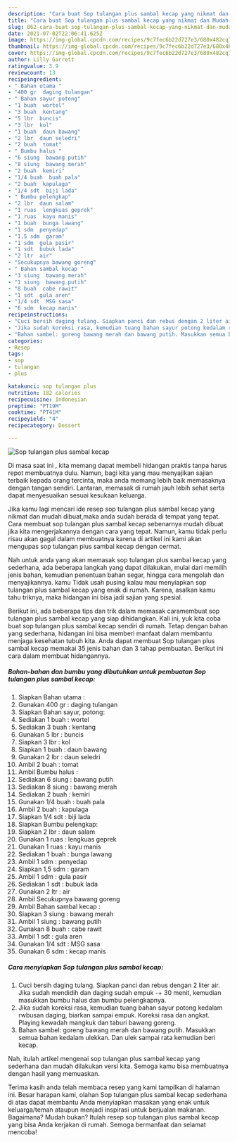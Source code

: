 ```yaml
---
description: "Cara buat Sop tulangan plus sambal kecap yang nikmat dan Mudah Dibuat"
title: "Cara buat Sop tulangan plus sambal kecap yang nikmat dan Mudah Dibuat"
slug: 862-cara-buat-sop-tulangan-plus-sambal-kecap-yang-nikmat-dan-mudah-dibuat
date: 2021-07-02T22:06:41.625Z
image: https://img-global.cpcdn.com/recipes/9c7fec6b22d727e3/680x482cq70/sop-tulangan-plus-sambal-kecap-foto-resep-utama.jpg
thumbnail: https://img-global.cpcdn.com/recipes/9c7fec6b22d727e3/680x482cq70/sop-tulangan-plus-sambal-kecap-foto-resep-utama.jpg
cover: https://img-global.cpcdn.com/recipes/9c7fec6b22d727e3/680x482cq70/sop-tulangan-plus-sambal-kecap-foto-resep-utama.jpg
author: Lilly Garrett
ratingvalue: 3.9
reviewcount: 13
recipeingredient:
- " Bahan utama "
- "400 gr  daging tulangan"
- " Bahan sayur potong"
- "1 buah  wortel"
- "3 buah  kentang"
- "5 lbr  buncis"
- "3 lbr  kol"
- "1 buah  daun bawang"
- "2 lbr  daun seledri"
- "2 buah  tomat"
- " Bumbu halus "
- "6 siung  bawang putih"
- "8 siung  bawang merah"
- "2 buah  kemiri"
- "1/4 buah  buah pala"
- "2 buah  kapulaga"
- "1/4 sdt  biji lada"
- " Bumbu pelengkap"
- "2 lbr  daun salam"
- "1 ruas  lengkuas geprek"
- "1 ruas  kayu manis"
- "1 buah  bunga lawang"
- "1 sdm  penyedap"
- "1,5 sdm  garam"
- "1 sdm  gula pasir"
- "1 sdt  bubuk lada"
- "2 ltr  air"
- "Secukupnya bawang goreng"
- " Bahan sambal kecap "
- "3 siung  bawang merah"
- "1 siung  bawang putih"
- "8 buah  cabe rawit"
- "1 sdt  gula aren"
- "1/4 sdt  MSG sasa"
- "6 sdm  kecap manis"
recipeinstructions:
- "Cuci bersih daging tulang. Siapkan panci dan rebus dengan 2 liter air. Jika sudah mendidih dan daging sudah empuk -+ 30 menit, kemudian masukkan bumbu halus dan bumbu pelengkapnya."
- "Jika sudah koreksi rasa, kemudian tuang bahan sayur potong kedalam rwbusan daging, biarkan sampai empuk. Koreksi rasa dan angkat. Playing kewadah mangkuk dan taburi bawang goreng."
- "Bahan sambel: goreng bawang merah dan bawang putih. Masukkan semua bahan kedalam ulekkan. Dan ulek sampai rata kemudian beri kecap."
categories:
- Resep
tags:
- sop
- tulangan
- plus

katakunci: sop tulangan plus 
nutrition: 182 calories
recipecuisine: Indonesian
preptime: "PT19M"
cooktime: "PT41M"
recipeyield: "4"
recipecategory: Dessert

---
```



![Sop tulangan plus sambal kecap](https://img-global.cpcdn.com/recipes/9c7fec6b22d727e3/680x482cq70/sop-tulangan-plus-sambal-kecap-foto-resep-utama.jpg)

Di masa  saat ini , kita memang dapat membeli hidangan praktis tanpa harus repot membuatnya dulu. Namun, bagi kita yang mau menyajikan sajian terbaik kepada orang tercinta, maka anda memang lebih baik memasaknya dengan tangan sendiri. Lantaran, memasak di rumah jauh lebih sehat serta dapat menyesuaikan sesuai kesukaan keluarga.

Jika kamu lagi mencari ide resep sop tulangan plus sambal kecap yang nikmat dan mudah dibuat,maka anda sudah berada di tempat yang tepat. Cara membuat sop tulangan plus sambal kecap  sebenarnya mudah dibuat jika kita mengerjakannya dengan cara yang tepat. Namun, kamu tidak perlu risau akan gagal dalam membuatnya 
karena di artikel ini kami akan mengupas sop tulangan plus sambal kecap dengan cermat.  



Nah untuk anda yang akan memasak sop tulangan plus sambal kecap yang sederhana, ada beberapa langkah yang dapat dilakukan, mulai dari memilih jenis bahan, kemudian penentuan bahan segar, hingga cara mengolah dan menyajikannya. kamu Tidak usah pusing kalau mau menyiapkan sop tulangan plus sambal kecap yang enak di rumah. Karena, asalkan kamu  tahu triknya, maka hidangan ini bisa jadi sajian yang spesial.

Berikut ini, ada beberapa tips dan trik dalam memasak caramembuat sop tulangan plus sambal kecap yang siap dihidangkan. Kali ini, yuk kita coba buat sop tulangan plus sambal kecap sendiri di rumah. Tetap dengan bahan yang sederhana, hidangan ini bisa memberi manfaat dalam membantu menjaga kesehatan tubuh kita. Anda dapat membuat Sop tulangan plus sambal kecap memakai 35 jenis bahan dan 3 tahap pembuatan. Berikut ini cara dalam membuat hidangannya.

<!--inarticleads1-->

##### Bahan-bahan dan bumbu yang dibutuhkan untuk pembuatan Sop tulangan plus sambal kecap:

1. Siapkan  Bahan utama :
1. Gunakan 400 gr : daging tulangan
1. Siapkan  Bahan sayur, potong:
1. Sediakan 1 buah : wortel
1. Sediakan 3 buah : kentang
1. Gunakan 5 lbr : buncis
1. Siapkan 3 lbr : kol
1. Siapkan 1 buah : daun bawang
1. Gunakan 2 lbr : daun seledri
1. Ambil 2 buah : tomat
1. Ambil  Bumbu halus :
1. Sediakan 6 siung : bawang putih
1. Sediakan 8 siung : bawang merah
1. Sediakan 2 buah : kemiri
1. Gunakan 1/4 buah : buah pala
1. Ambil 2 buah : kapulaga
1. Siapkan 1/4 sdt : biji lada
1. Siapkan  Bumbu pelengkap:
1. Siapkan 2 lbr : daun salam
1. Gunakan 1 ruas : lengkuas geprek
1. Gunakan 1 ruas : kayu manis
1. Sediakan 1 buah : bunga lawang
1. Ambil 1 sdm : penyedap
1. Siapkan 1,5 sdm : garam
1. Ambil 1 sdm : gula pasir
1. Sediakan 1 sdt : bubuk lada
1. Gunakan 2 ltr : air
1. Ambil Secukupnya bawang goreng
1. Ambil  Bahan sambal kecap :
1. Siapkan 3 siung : bawang merah
1. Ambil 1 siung : bawang putih
1. Gunakan 8 buah : cabe rawit
1. Ambil 1 sdt : gula aren
1. Gunakan 1/4 sdt : MSG sasa
1. Gunakan 6 sdm : kecap manis




<!--inarticleads2-->

##### Cara menyiapkan Sop tulangan plus sambal kecap:

1. Cuci bersih daging tulang. Siapkan panci dan rebus dengan 2 liter air. Jika sudah mendidih dan daging sudah empuk -+ 30 menit, kemudian masukkan bumbu halus dan bumbu pelengkapnya.
1. Jika sudah koreksi rasa, kemudian tuang bahan sayur potong kedalam rwbusan daging, biarkan sampai empuk. Koreksi rasa dan angkat. Playing kewadah mangkuk dan taburi bawang goreng.
1. Bahan sambel: goreng bawang merah dan bawang putih. Masukkan semua bahan kedalam ulekkan. Dan ulek sampai rata kemudian beri kecap.




Nah, itulah artikel mengenai  sop tulangan plus sambal kecap  yang sederhana dan mudah dilakukan versi kita. Semoga kamu bisa membuatnya dengan hasil yang memuaskan. 

Terima kasih anda telah membaca resep yang kami tampilkan di halaman ini. Besar harapan kami, olahan  Sop tulangan plus sambal kecap sederhana di atas dapat membantu Anda menyiapkan masakan yang enak untuk keluarga/teman ataupun menjadi inspirasi untuk berjualan makanan. Bagaimana? Mudah bukan? Itulah resep sop tulangan plus sambal kecap yang bisa Anda kerjakan di rumah. Semoga bermanfaat dan selamat mencoba!

